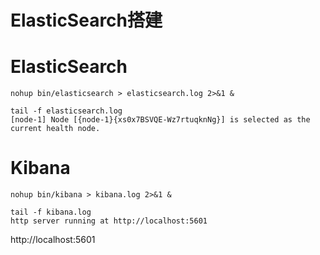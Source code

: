 

ElasticSearch搭建
======
>


# ElasticSearch

```shell
nohup bin/elasticsearch > elasticsearch.log 2>&1 &

tail -f elasticsearch.log
[node-1] Node [{node-1}{xs0x7BSVQE-Wz7rtuqknNg}] is selected as the current health node.
```


# Kibana

```shell
nohup bin/kibana > kibana.log 2>&1 &

tail -f kibana.log
http server running at http://localhost:5601
```

http://localhost:5601

